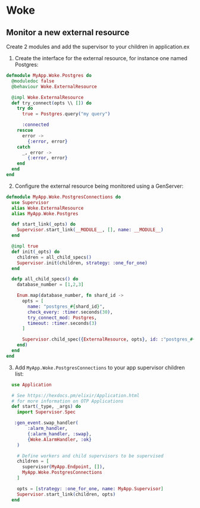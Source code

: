 # Woke

## Monitor a new external resource

Create 2 modules and add the supervisor to your children in application.ex

1. Create the interface for the external resource, for instance one named Postgres:

```elixir
defmodule MyApp.Woke.Postgres do
  @moduledoc false
  @behaviour Woke.ExternalResource

  @impl Woke.ExternalResource
  def try_connect(opts \\ []) do
    try do
      true = Postgres.query("my query")

      :connected
    rescue
      error ->
        {:error, error}
    catch
      _, error ->
        {:error, error}
    end
  end
end
```

2. Configure the external resource being monitored using a GenServer: 

```elixir
defmodule MyApp.Woke.PostgresConnections do
  use Supervisor
  alias Woke.ExternalResource
  alias MyApp.Woke.Postgres

  def start_link(_opts) do
    Supervisor.start_link(__MODULE__, [], name: __MODULE__)
  end

  @impl true
  def init(_opts) do
    children = all_child_specs()
    Supervisor.init(children, strategy: :one_for_one)
  end

  defp all_child_specs() do
    database_number = [1,2,3]

    Enum.map(database_number, fn shard_id ->
      opts = [
        name: "postgres_#{shard_id}",
        check_every: :timer.seconds(30),
        try_connect_mod: Postgres,
        timeout: :timer.seconds(3)
      ]

      Supervisor.child_spec({ExternalResource, opts}, id: :"postgres_#{shard_id}")
    end)
  end
end
```

3. Add `MyApp.Woke.PostgresConnections` to your app supervisor children list:

```elixir
  use Application

  # See https://hexdocs.pm/elixir/Application.html
  # for more information on OTP Applications
  def start(_type, _args) do
    import Supervisor.Spec

   :gen_event.swap_handler(
        :alarm_handler,
        {:alarm_handler, :swap},
        {Woke.AlarmHandler, :ok}
    )

    # Define workers and child supervisors to be supervised
    children = [
      supervisor(MyApp.Endpoint, []),
      MyApp.Woke.PostgresConnections
    ]

    opts = [strategy: :one_for_one, name: MyApp.Supervisor]
    Supervisor.start_link(children, opts)
  end

```

